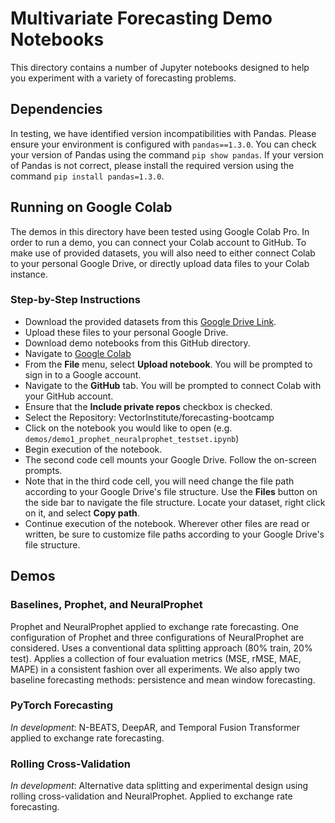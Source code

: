 # Multivariate Forecasting Demo Notebooks

This directory contains a number of Jupyter notebooks designed to help you experiment with a variety of forecasting problems.

## Dependencies

In testing, we have identified version incompatibilities with Pandas. Please ensure your environment is configured with `pandas==1.3.0`. You can check your version of Pandas using the command `pip show pandas`. If your version of Pandas is not correct, please install the required version using the command `pip install pandas=1.3.0`.

## Running on Google Colab

The demos in this directory have been tested using Google Colab Pro. In order to run a demo, you can connect your Colab account to GitHub. To make use of provided datasets, you will also need to either connect Colab to your personal Google Drive, or directly upload data files to your Colab instance. 

### Step-by-Step Instructions

- Download the provided datasets from this [Google Drive Link](https://drive.google.com/drive/folders/1X-CgvkQKpatdPPrAYnWaeGmhA-daLJGr?usp=sharing).
- Upload these files to your personal Google Drive.
- Download demo notebooks from this GitHub directory.
- Navigate to [Google Colab](https://colab.research.google.com/)
- From the **File** menu, select **Upload notebook**. You will be prompted to sign in to a Google account.
- Navigate to the **GitHub** tab. You will be prompted to connect Colab with your GitHub account. 
- Ensure that the **Include private repos** checkbox is checked.
- Select the Repository: VectorInstitute/forecasting-bootcamp
- Click on the notebook you would like to open (e.g. `demos/demo1_prophet_neuralprophet_testset.ipynb`)
- Begin execution of the notebook.
- The second code cell mounts your Google Drive. Follow the on-screen prompts.
- Note that in the third code cell, you will need change the file path according to your Google Drive's file structure. Use the **Files** button on the side bar to navigate the file structure. Locate your dataset, right click on it, and select **Copy path**. 
- Continue execution of the notebook. Wherever other files are read or written, be sure to customize file paths according to your Google Drive's file structure.

## Demos

### Baselines, Prophet, and NeuralProphet

Prophet and NeuralProphet applied to exchange rate forecasting. One configuration of Prophet and three configurations of NeuralProphet are considered. Uses a conventional data splitting approach (80% train, 20% test). Applies a collection of four evaluation metrics (MSE, rMSE, MAE, MAPE) in a consistent fashion over all experiments. We also apply two baseline forecasting methods: persistence and mean window forecasting.

### PyTorch Forecasting

*In development*: N-BEATS, DeepAR, and Temporal Fusion Transformer applied to exchange rate forecasting.

### Rolling Cross-Validation

*In development*: Alternative data splitting and experimental design using rolling cross-validation and NeuralProphet. Applied to exchange rate forecasting.
